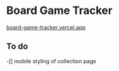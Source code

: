 # Board Game Tracker

[board-game-tracker.vercel.app](https://board-game-tracker.vercel.app/)

## To do

-[] mobile styling of collection page
